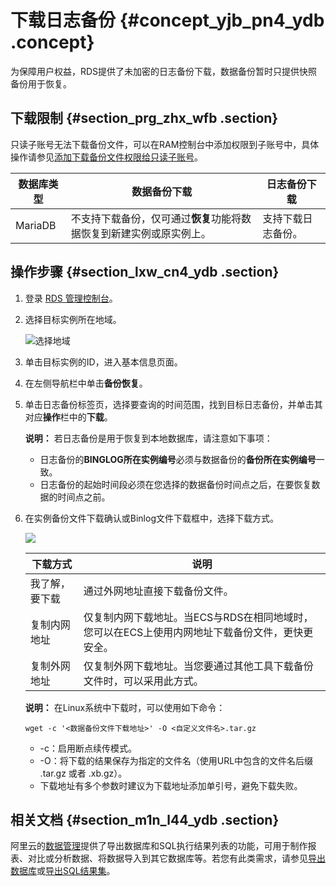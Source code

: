 # 下载日志备份 {#concept_yjb_pn4_ydb .concept}

为保障用户权益，RDS提供了未加密的日志备份下载，数据备份暂时只提供快照备份用于恢复。

## 下载限制 {#section_prg_zhx_wfb .section}

只读子账号无法下载备份文件，可以在RAM控制台中添加权限到子账号中，具体操作请参见[添加下载备份文件权限给只读子账号](../cn.zh-CN/用户指南MySQL版/附录/添加下载备份文件权限给只读子账号.md#)。

|数据库类型|数据备份下载|日志备份下载|
|-----|------|------|
|MariaDB|不支持下载备份，仅可通过**恢复**功能将数据恢复到新建实例或原实例上。|支持下载日志备份。|

## 操作步骤 {#section_lxw_cn4_ydb .section}

1.  登录 [RDS 管理控制台](https://rds.console.aliyun.com/)。
2.  选择目标实例所在地域。

    ![选择地域](http://static-aliyun-doc.oss-cn-hangzhou.aliyuncs.com/assets/img/7814/154743193436543_zh-CN.png)

3.  单击目标实例的ID，进入基本信息页面。
4.  在左侧导航栏中单击**备份恢复**。
5.  单击日志备份标签页，选择要查询的时间范围，找到目标日志备份，并单击其对应**操作**栏中的**下载**。

    **说明：** 若日志备份是用于恢复到本地数据库，请注意如下事项：

    -   日志备份的**BINGLOG所在实例编号**必须与数据备份的**备份所在实例编号**一致。
    -   日志备份的起始时间段必须在您选择的数据备份时间点之后，在要恢复数据的时间点之前。
6.  在实例备份文件下载确认或Binlog文件下载框中，选择下载方式。

    ![](http://static-aliyun-doc.oss-cn-hangzhou.aliyuncs.com/assets/img/7966/15474319346231_zh-CN.png)

    |下载方式|说明|
    |----|--|
    |我了解，要下载|通过外网地址直接下载备份文件。|
    |复制内网地址|仅复制内网下载地址。当ECS与RDS在相同地域时，您可以在ECS上使用内网地址下载备份文件，更快更安全。|
    |复制外网地址|仅复制外网下载地址。当您要通过其他工具下载备份文件时，可以采用此方式。|

    **说明：** 在Linux系统中下载时，可以使用如下命令：

    ```
    wget -c '<数据备份文件下载地址>' -O <自定义文件名>.tar.gz
    ```

    -   -c：启用断点续传模式。
    -   -O：将下载的结果保存为指定的文件名（使用URL中包含的文件名后缀 .tar.gz 或者 .xb.gz）。
    -   下载地址有多个参数时建议为下载地址添加单引号，避免下载失败。

## 相关文档 {#section_m1n_l44_ydb .section}

阿里云的[数据管理](https://help.aliyun.com/document_detail/47550.html)提供了导出数据库和SQL执行结果列表的功能，可用于制作报表、对比或分析数据、将数据导入到其它数据库等。若您有此类需求，请参见[导出数据库](https://help.aliyun.com/document_detail/47665.html)或[导出SQL结果集](https://help.aliyun.com/document_detail/47666.html)。

